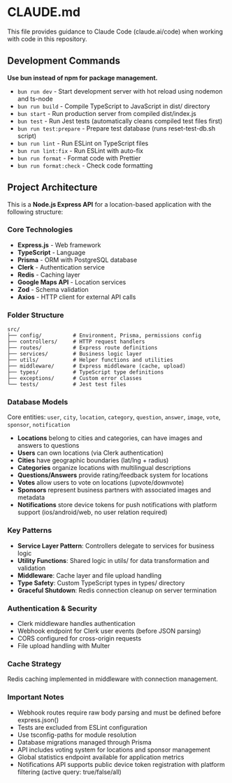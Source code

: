 # CLAUDE.md

This file provides guidance to Claude Code (claude.ai/code) when working with code in this repository.

## Development Commands

**Use bun instead of npm for package management.**

- `bun run dev` - Start development server with hot reload using nodemon and ts-node
- `bun run build` - Compile TypeScript to JavaScript in dist/ directory
- `bun start` - Run production server from compiled dist/index.js
- `bun test` - Run Jest tests (automatically cleans compiled test files first)
- `bun run test:prepare` - Prepare test database (runs reset-test-db.sh script)
- `bun run lint` - Run ESLint on TypeScript files
- `bun run lint:fix` - Run ESLint with auto-fix
- `bun run format` - Format code with Prettier
- `bun run format:check` - Check code formatting

## Project Architecture

This is a **Node.js Express API** for a location-based application with the following structure:

### Core Technologies

- **Express.js** - Web framework
- **TypeScript** - Language
- **Prisma** - ORM with PostgreSQL database
- **Clerk** - Authentication service
- **Redis** - Caching layer
- **Google Maps API** - Location services
- **Zod** - Schema validation
- **Axios** - HTTP client for external API calls

### Folder Structure

```
src/
├── config/          # Environment, Prisma, permissions config
├── controllers/     # HTTP request handlers
├── routes/          # Express route definitions
├── services/        # Business logic layer
├── utils/           # Helper functions and utilities
├── middleware/      # Express middleware (cache, upload)
├── types/           # TypeScript type definitions
├── exceptions/      # Custom error classes
└── tests/           # Jest test files
```

### Database Models

Core entities: `user`, `city`, `location`, `category`, `question`, `answer`, `image`, `vote`, `sponsor`, `notification`

- **Locations** belong to cities and categories, can have images and answers to questions
- **Users** can own locations (via Clerk authentication)
- **Cities** have geographic boundaries (lat/lng + radius)
- **Categories** organize locations with multilingual descriptions
- **Questions/Answers** provide rating/feedback system for locations
- **Votes** allow users to vote on locations (upvote/downvote)
- **Sponsors** represent business partners with associated images and metadata
- **Notifications** store device tokens for push notifications with platform support (ios/android/web, no user relation required)

### Key Patterns

- **Service Layer Pattern**: Controllers delegate to services for business logic
- **Utility Functions**: Shared logic in utils/ for data transformation and validation
- **Middleware**: Cache layer and file upload handling
- **Type Safety**: Custom TypeScript types in types/ directory
- **Graceful Shutdown**: Redis connection cleanup on server termination

### Authentication & Security

- Clerk middleware handles authentication
- Webhook endpoint for Clerk user events (before JSON parsing)
- CORS configured for cross-origin requests
- File upload handling with Multer

### Cache Strategy

Redis caching implemented in middleware with connection management.

### Important Notes

- Webhook routes require raw body parsing and must be defined before express.json()
- Tests are excluded from ESLint configuration
- Use tsconfig-paths for module resolution
- Database migrations managed through Prisma
- API includes voting system for locations and sponsor management
- Global statistics endpoint available for application metrics
- Notifications API supports public device token registration with platform filtering (active query: true/false/all)

